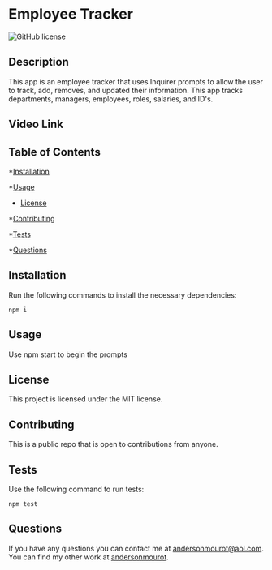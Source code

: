 # Employee Tracker
![GitHub license](https://img.shields.io/badge/license-MIT-blue.svg)

## Description
This app is an employee tracker that uses Inquirer prompts to allow the user to track, add, removes, and updated their information. This app tracks departments, managers, employees, roles, salaries, and ID's.  

## Video Link


## Table of Contents

*[Installation](#installation)

*[Usage](#usage)

* [License](#license)


*[Contributing](#contributing)

*[Tests](#tests)

*[Questions](#questions)

## Installation

Run the following commands to install the necessary dependencies:
```
npm i
```

## Usage
Use npm start to begin the prompts
## License
    
This project is licensed under the MIT license.

## Contributing
This is a public repo that is open to contributions from anyone.

## Tests
Use the following command to run tests:
```
npm test
```

## Questions
If you have any questions you can contact me at andersonmourot@aol.com.
You can find my other work at [andersonmourot](https://github.com/andersonmourot/).
